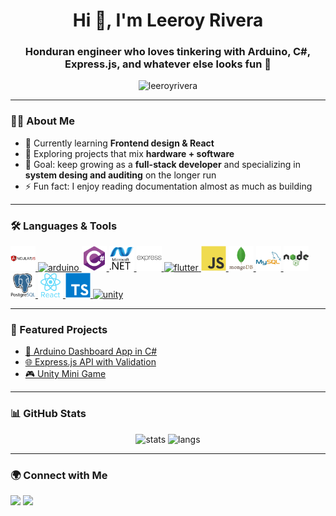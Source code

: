 
<h1 align="center">Hi 👋, I'm Leeroy Rivera</h1>
<h3 align="center">Honduran engineer who loves tinkering with Arduino, C#, Express.js, and whatever else looks fun 🚀</h3>

<p align="center">
  <img src="https://komarev.com/ghpvc/?username=leeroyrivera&label=Profile%20views&color=0e75b6&style=flat" alt="leeroyrivera" />
</p>

---

### 👨‍💻 About Me

* 🌱 Currently learning **Frontend design & React**
* 🔭 Exploring projects that mix **hardware + software**
* 🎯 Goal: keep growing as a **full-stack developer** and specializing in **system desing and auditing** on the longer run
* ⚡ Fun fact: I enjoy reading documentation almost as much as building

---

### 🛠️ Languages & Tools

<p align="left"> 
  <a href="https://angular.io" target="_blank" rel="noreferrer"> <img src="https://raw.githubusercontent.com/devicons/devicon/master/icons/angularjs/angularjs-original-wordmark.svg" alt="angularjs" width="40" height="40"/> </a> 
  <a href="https://www.arduino.cc/" target="_blank" rel="noreferrer"> <img src="https://cdn.worldvectorlogo.com/logos/arduino-1.svg" alt="arduino" width="40" height="40"/> </a> 
  <a href="https://www.w3schools.com/cs/" target="_blank" rel="noreferrer"> <img src="https://raw.githubusercontent.com/devicons/devicon/master/icons/csharp/csharp-original.svg" alt="csharp" width="40" height="40"/> </a> 
  <a href="https://dotnet.microsoft.com/" target="_blank" rel="noreferrer"> <img src="https://raw.githubusercontent.com/devicons/devicon/master/icons/dot-net/dot-net-original-wordmark.svg" alt="dotnet" width="40" height="40"/> </a> 
  <a href="https://expressjs.com" target="_blank" rel="noreferrer"> <img src="https://raw.githubusercontent.com/devicons/devicon/master/icons/express/express-original-wordmark.svg" alt="express" width="40" height="40"/> </a> 
  <a href="https://flutter.dev" target="_blank" rel="noreferrer"> <img src="https://www.vectorlogo.zone/logos/flutterio/flutterio-icon.svg" alt="flutter" width="40" height="40"/> </a> 
  <a href="https://developer.mozilla.org/en-US/docs/Web/JavaScript" target="_blank" rel="noreferrer"> <img src="https://raw.githubusercontent.com/devicons/devicon/master/icons/javascript/javascript-original.svg" alt="javascript" width="40" height="40"/> </a> 
  <a href="https://www.mongodb.com/" target="_blank" rel="noreferrer"> <img src="https://raw.githubusercontent.com/devicons/devicon/master/icons/mongodb/mongodb-original-wordmark.svg" alt="mongodb" width="40" height="40"/> </a> 
  <a href="https://www.mysql.com/" target="_blank" rel="noreferrer"> <img src="https://raw.githubusercontent.com/devicons/devicon/master/icons/mysql/mysql-original-wordmark.svg" alt="mysql" width="40" height="40"/> </a> 
  <a href="https://nodejs.org" target="_blank" rel="noreferrer"> <img src="https://raw.githubusercontent.com/devicons/devicon/master/icons/nodejs/nodejs-original-wordmark.svg" alt="nodejs" width="40" height="40"/> </a> 
  <a href="https://www.postgresql.org" target="_blank" rel="noreferrer"> <img src="https://raw.githubusercontent.com/devicons/devicon/master/icons/postgresql/postgresql-original-wordmark.svg" alt="postgresql" width="40" height="40"/> </a> 
  <a href="https://reactjs.org/" target="_blank" rel="noreferrer"> <img src="https://raw.githubusercontent.com/devicons/devicon/master/icons/react/react-original-wordmark.svg" alt="react" width="40" height="40"/> </a> 
  <a href="https://www.typescriptlang.org/" target="_blank" rel="noreferrer"> <img src="https://raw.githubusercontent.com/devicons/devicon/master/icons/typescript/typescript-original.svg" alt="typescript" width="40" height="40"/> </a> 
  <a href="https://unity.com/" target="_blank" rel="noreferrer"> <img src="https://www.vectorlogo.zone/logos/unity3d/unity3d-icon.svg" alt="unity" width="40" height="40"/> </a> 
</p>

---

### 📌 Featured Projects

* [📡 Arduino Dashboard App in C#](https://github.com/LeeroyRivera/dashboardArduinoApp)
* [🌐 Express.js API with Validation](https://github.com/LeeroyRivera/bibliotecaBackend)
* [🎮 Unity Mini Game](#)

---

### 📊 GitHub Stats

<p align="center">
  <img src="https://github-readme-stats.vercel.app/api?username=leeroyrivera&show_icons=true&theme=radical" alt="stats" />
  <img src="https://github-readme-stats.vercel.app/api/top-langs/?username=leeroyrivera&layout=compact&theme=radical" alt="langs" />
</p>

---

### 🌍 Connect with Me

<p align="left">
  <a href="https://fb.com/leeroyrivera04"><img src="https://img.shields.io/badge/Facebook-1877f2?style=for-the-badge&logo=facebook&logoColor=white" /></a>
  <a href="https://instagram.com/aleksander_rivera"><img src="https://img.shields.io/badge/Instagram-E4405F?style=for-the-badge&logo=instagram&logoColor=white" /></a>
</p>
